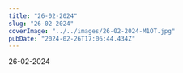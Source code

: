 ```yaml
---
title: "26-02-2024"
slug: "26-02-2024"
coverImage: "../../images/26-02-2024-M1OT.jpg"
pubDate: "2024-02-26T17:06:44.434Z"
---
```


26-02-2024
